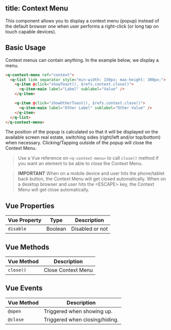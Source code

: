 title: Context Menu
---
This component allows you to display a context menu (popup) instead of the default browser one when user performs a right-click (or long tap on touch capable devices).

<input type="hidden" data-fullpage-demo="web-components/context-menu">

## Basic Usage
Context menus can contain anything. In the example below, we display a menu.

``` html
<q-context-menu ref="context">
  <q-list link separator style="min-width: 150px; max-height: 300px;">
    <q-item @click="showToast(), $refs.context.close()">
      <q-item-main label="Label" sublabel="Value" />
    </q-item>

    <q-item @click="showOtherToast(), $refs.context.close()">
      <q-item-main label="Other Label" sublabel="Other Value" />
    </q-item>
  </q-list>
</q-context-menu>
```

The position of the popup is calculated so that it will be displayed on the available screen real estate, switching sides (right/left and/or top/bottom) when necessary.
Clicking/Tapping outside of the popup will close the Context Menu.

> Use a Vue reference on `<q-context-menu>` to call `close()` method if you want an element to be able to close the Context Menu.

> **IMPORTANT**
> When on a mobile device and user hits the phone/tablet back button, the Context Menu will get closed automatically.
> When on a desktop browser and user hits the &lt;ESCAPE&gt; key, the Context Menu will get close automatically.

## Vue Properties
| Vue Property | Type | Description |
| --- | --- | --- |
| `disable` | Boolean | Disabled or not |

## Vue Methods
| Vue Method | Description |
| --- | --- |
| `close()` | Close Context Menu |

## Vue Events
| Vue Method | Description |
| --- | --- |
| `@open` | Triggered when showing up. |
| `@close` | Triggered when closing/hiding. |
